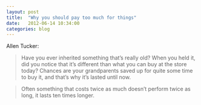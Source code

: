 ```yaml
---
layout: post
title:  "Why you should pay too much for things"
date:   2012-06-14 10:34:00
categories: blog
---
```

Allen Tucker:

> Have you ever inherited something that’s really old?  When you held it, did you notice that it’s different than what you can buy at the store today?  Chances are your grandparents saved up for quite some time to buy it, and that’s why it’s lasted until now.

> Often something that costs twice as much doesn’t perform twice as long, it lasts ten times longer.